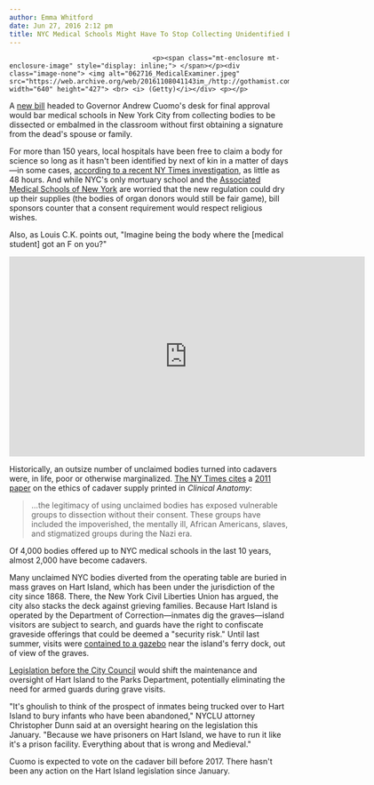 ```yaml
---
author: Emma Whitford
date: Jun 27, 2016 2:12 pm
title: NYC Medical Schools Might Have To Stop Collecting Unidentified Bodies For Science
---
```


	
										<p><span class="mt-enclosure mt-enclosure-image" style="display: inline;"> </span></p><div class="image-none"> <img alt="062716_MedicalExaminer.jpeg" src="https://web.archive.org/web/20161108041143im_/http://gothamist.com/attachments/nyc_ewhitford/062716_MedicalExaminer.jpeg" width="640" height="427"> <br> <i> (Getty)</i></div> <p></p>

<p>A <a href="https://web.archive.org/web/20161108041143/http://www.nytimes.com/2016/06/27/nyregion/new-yorks-written-consent-bill-would-tighten-use-of-bodies-for-teaching.html?rref=collection%2Fsectioncollection%2Fnyregion">new bill</a> headed to Governor Andrew Cuomo&apos;s desk for final approval would bar medical schools in New York City from collecting bodies to be dissected or embalmed in the classroom without first obtaining a signature from the dead&apos;s spouse or family. </p>

<p>For more than 150 years, local hospitals have been free to claim a body for science so long as it hasn&apos;t been identified by next of kin in a matter of days&#x2014;in some cases, <a href="https://web.archive.org/web/20161108041143/http://www.nytimes.com/interactive/2016/05/15/nyregion/new-york-mass-graves-hart-island.html">according to a recent NY Times investigation</a>, as little as 48 hours. And while NYC&apos;s only mortuary school and the <a href="https://web.archive.org/web/20161108041143/http://www.amsny.org/">Associated Medical Schools of New York</a> are worried that the new regulation could dry up their supplies (the bodies of organ donors would still be fair game), bill sponsors counter that a consent requirement would respect religious wishes. </p>

<p>Also, as Louis C.K. points out, &quot;Imagine being the body where the [medical student] got an F on you?&quot; </p>

<p><iframe width="640" height="360" src="https://web.archive.org/web/20161108041143if_/https://www.youtube.com/embed/6u4gnidxmMs?rel=0&amp;showinfo=0" frameborder="0" allowfullscreen></iframe></p>

<p>Historically, an outsize number of unclaimed bodies turned into cadavers were, in life, poor or otherwise marginalized. <a href="https://web.archive.org/web/20161108041143/http://www.nytimes.com/2016/06/27/nyregion/new-yorks-written-consent-bill-would-tighten-use-of-bodies-for-teaching.html?rref=collection%2Fsectioncollection%2Fnyregion">The NY Times cites</a> a <a href="https://web.archive.org/web/20161108041143/https://www.researchgate.net/publication/51531759_Anatomy&apos;s_Use_of_Unclaimed_Bodies_Reasons_Against_Continued_Dependence_on_an_Ethically_Dubious_Practice">2011 paper</a> on the ethics of cadaver supply printed in <em>Clinical Anatomy</em>: </p>

<blockquote>...the legitimacy of using unclaimed bodies has exposed vulnerable groups to dissection without their consent. These groups have included the impoverished, the mentally ill, African Americans, slaves, and stigmatized groups during the Nazi era. </blockquote>

<p>Of 4,000 bodies offered up to NYC medical schools in the last 10 years, almost 2,000 have become cadavers. </p>

<p>Many unclaimed NYC bodies diverted from the operating table are buried in mass graves on Hart Island, which has been under the jurisdiction of the city since 1868. There, the New York Civil Liberties Union has argued, the city also stacks the deck against grieving families. Because Hart Island is operated by the Department of Correction&#x2014;inmates dig the graves&#x2014;island visitors are subject to search, and guards have the right to confiscate graveside offerings that could be deemed a &quot;security risk.&quot; Until last summer, visits were <a href="https://web.archive.org/web/20161108041143/http://www.theguardian.com/us-news/2015/jun/03/hart-island-new-york-city-mass-burial-graves">contained to a gazebo</a> near the island&apos;s ferry dock, out of view of the graves. </p>

<p><a href="https://web.archive.org/web/20161108041143/http://gothamist.com/2016/01/20/hart_island_doc.php">Legislation before the City Council</a> would shift the maintenance and oversight of Hart Island to the Parks Department, potentially eliminating the need for armed guards during grave visits. </p>

<p>&quot;It&apos;s ghoulish to think of the prospect of inmates being trucked over to Hart Island to bury infants who have been abandoned,&quot; NYCLU attorney Christopher Dunn said at an oversight hearing on the legislation this January. &quot;Because we have prisoners on Hart Island, we have to run it like it&apos;s a prison facility. Everything about that is wrong and Medieval.&quot;</p>

<p>Cuomo is expected to vote on the cadaver bill before 2017. There hasn&apos;t been any action on the Hart Island legislation since January.  </p>					
										
									
				